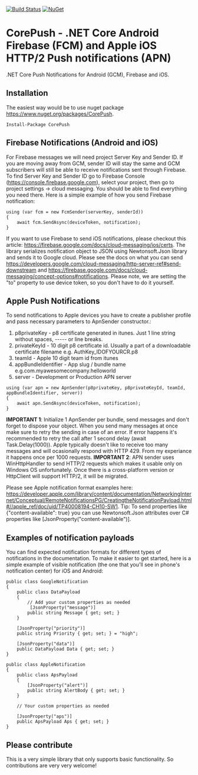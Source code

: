 [![Build Status](https://travis-ci.org/andrei-m-code/CorePush.svg?branch=master)](https://travis-ci.org/andrei-m-code/CorePush) [![NuGet](https://img.shields.io/nuget/v/CorePush.svg)](https://www.nuget.org/packages/CorePush/)


# CorePush - .NET Core Android Firebase (FCM) and Apple iOS HTTP/2 Push notifications (APN)
.NET Core Push Notifications for Android (GCM), Firebase and iOS.

## Installation

The easiest way would be to use nuget package https://www.nuget.org/packages/CorePush.

```
Install-Package CorePush
```
## Firebase Notifications (Android and iOS)

For Firebase messages we will need project Server Key and Sender ID. If you are moving away from GCM, sender ID will stay the same and GCM subscribers will still be able to receive notifications sent through Firebase. To find Server Key and Sender ID go to Firebase Console (https://console.firebase.google.com), select your project, then go to project settings -> cloud messaging. You should be able to find everything you need there. Here is a simple example of how you send Firebase notification:

```
using (var fcm = new FcmSender(serverKey, senderId))
{
    await fcm.SendAsync(deviceToken, notification);
}
```
If you want to use Firebase to send iOS notifications, please checkout this article: https://firebase.google.com/docs/cloud-messaging/ios/certs.
The library serializes notification object to JSON using Newtonsoft.Json library and sends it to Google cloud. Please see the docs on what you can send https://developers.google.com/cloud-messaging/http-server-ref#send-downstream and https://firebase.google.com/docs/cloud-messaging/concept-options#notifications. Please note, we are setting the "to" property to use device token, so you don't have to do it yourself.

## Apple Push Notifications

To send notifications to Apple devices you have to create a publisher profile and pass necessary parameters to ApnSender constructor.:
1. p8privateKey - p8 certificate generated in itunes. Just 1 line string without spaces, ----- or line breaks.
2. privateKeyId - 10 digit p8 certificate id. Usually a part of a downloadable certificate filename e.g. AuthKey_IDOFYOURCR.p8</param>
3. teamId - Apple 10 digit team id from itunes
4. appBundleIdentifier - App slug / bundle name e.g.com.myawesomecompany.helloworld
5. server - Development or Production APN server

```
using (var apn = new ApnSender(p8privateKey, p8privateKeyId, teamId, appBundleIdentifier, server)) 
{
    await apn.SendAsync(deviceToken, notification);
}
```
**IMPORTANT 1**: Initialize 1 ApnSender per bundle, send messages and don't forget to dispose your object. When you send many messages at once make sure to retry the sending in case of an error. If error happens it's recommended to retry the call after 1 second delay (await Task.Delay(1000)). Apple typically doesn't like to receive too many messages and will ocasionally respond with HTTP 429. From my experiance it happens once per 1000 requests.
**IMPORTANT 2**: APN sender uses WinHttpHandler to send HTTP/2 requests which makes it usable only on Windows OS unfortunately. Once there is a cross-platform version or HttpClient will support HTTP/2, it will be migrated.

Please see Apple notification format examples here: https://developer.apple.com/library/content/documentation/NetworkingInternet/Conceptual/RemoteNotificationsPG/CreatingtheNotificationPayload.html#//apple_ref/doc/uid/TP40008194-CH10-SW1.
Tip: To send properties like {"content-available": true} you can use Newtonsoft.Json attributes over C# properties like [JsonProperty("content-available")].

## Examples of notification payloads
You can find expected notification formats for different types of notifications in the documentation. To make it easier to get started, here is a simple example of visible notification (the one that you'll see in phone's notification center) for iOS and Android:

```
public class GoogleNotification
{
    public class DataPayload
    {
        // Add your custom properties as needed
         [JsonProperty("message")]
        public string Message { get; set; }
    }

    [JsonProperty("priority")]
    public string Priority { get; set; } = "high";

    [JsonProperty("data")]
    public DataPayload Data { get; set; }
}

public class AppleNotification
{
    public class ApsPayload
    {
        [JsonProperty("alert")]
        public string AlertBody { get; set; }
    }

    // Your custom properties as needed

    [JsonProperty("aps")]
    public ApsPayload Aps { get; set; }
}
```
## Please contribute
This is a very simple library that only supports basic functionality. So contributions are very very welcome!

